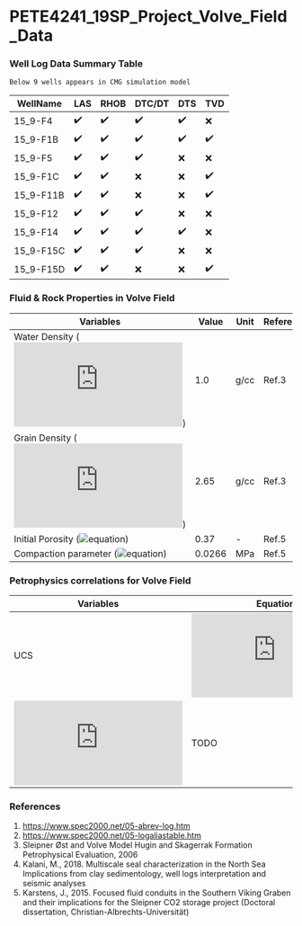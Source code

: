 # PETE4241_19SP_Project_Volve_Field_Data

### Well Log Data Summary Table

	Below 9 wells appears in CMG simulation model
| WellName |      LAS      |  RHOB |  DTC/DT | DTS | TVD|
|----------|----------------  |------------------- |--|--|--|
| 15_9-F4  |:heavy_check_mark:| :heavy_check_mark: |:heavy_check_mark:|:heavy_check_mark:|:x:|
| 15_9-F1B |:heavy_check_mark:| :heavy_check_mark: |:heavy_check_mark:|:heavy_check_mark:|:heavy_check_mark:|
| 15_9-F5  | :heavy_check_mark:| :heavy_check_mark: |:heavy_check_mark:|:x:|:x:|
| 15_9-F1C | :heavy_check_mark:| :heavy_check_mark: |:x:|:x:|:heavy_check_mark:|
| 15_9-F11B| :heavy_check_mark:| :heavy_check_mark: |:x:|:x:|:heavy_check_mark:|
| 15_9-F12 | :heavy_check_mark:| :heavy_check_mark: |:heavy_check_mark:|:x:|:x:|
| 15_9-F14 |:heavy_check_mark:| :heavy_check_mark: |:heavy_check_mark:|:heavy_check_mark:|:x:|
| 15_9-F15C| :heavy_check_mark:| :heavy_check_mark: |:heavy_check_mark:|:x:|:x:|
| 15_9-F15D| :heavy_check_mark:| :heavy_check_mark: |:x:|:x:|:heavy_check_mark:|

### Fluid & Rock Properties in Volve Field

| Variables					|      Value      |  Unit |  Reference |
|----------					|---------------- |------------ |--|
| Water Density (![equation](https://latex.codecogs.com/png.latex?%24%5Crho_%7Bw%7D%24))  |1.0| g/cc |Ref.3|
| Grain Density (![equation](https://latex.codecogs.com/png.latex?%24%5Crho_%7Bma%7D%24))  |2.65| g/cc |Ref.3|
| Initial Porosity (![equation](https://latex.codecogs.com/png.latex?\phi_0))  |0.37| - |Ref.5|
| Compaction parameter (![equation](https://latex.codecogs.com/png.latex?\beta))  |0.0266| MPa |Ref.5|


### Petrophysics correlations for Volve Field

| Variables					|     Equation    | Unit|  Reference |
|----------					|---------------- |------------ |--|
| UCS  |![equation](https://latex.codecogs.com/png.latex?%24e%5E%7B-6.36&plus;2.45log%280.86V_p-1172%29%7D%24)|V_p(m/s), UCS(MPa)			|Ref.4|
| ![equation](https://latex.codecogs.com/png.latex?%24%5Cphi%24)  |TODO|TODO		|Ref.3|

### References

1. https://www.spec2000.net/05-abrev-log.htm
2. https://www.spec2000.net/05-logaliastable.htm
3. Sleipner Øst and Volve Model Hugin and Skagerrak Formation Petrophysical Evaluation, 2006 
4. Kalani, M., 2018. Multiscale seal characterization in the North Sea Implications from clay
sedimentology, well logs interpretation and seismic analyses
5. Karstens, J., 2015. Focused fluid conduits in the Southern Viking Graben and their implications for the
Sleipner CO2 storage project (Doctoral dissertation, Christian-Albrechts-Universität)
